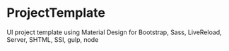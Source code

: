 # ProjectTemplate
UI project template using Material Design for Bootstrap, Sass, LiveReload, Server, SHTML, SSI, gulp, node

